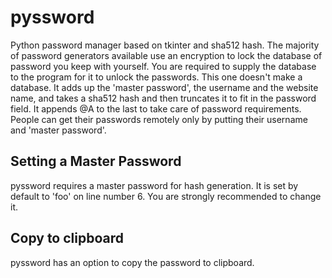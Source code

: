 # pyssword
Python password manager based on tkinter and sha512 hash.
The majority of password generators available use an encryption to lock the database of password you keep with yourself. You are required to supply the database to the program for it to unlock the passwords. This one doesn't make a database. It adds up the 'master password', the username and the website name, and takes a sha512 hash and then truncates it to fit in the password field. It appends @A to the last to take care of password requirements. People can get their passwords remotely only by putting their username and 'master password'.

## Setting a Master Password
pyssword requires a master password for hash generation. It is set by default to 'foo' on line number 6. You are strongly recommended to change it.

## Copy to clipboard
pyssword has an option to copy the password to clipboard.

